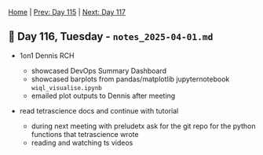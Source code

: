 [Home](../../main.md) | [Prev: Day 115](../03/notes_2025-03-31.md) | [Next: Day 117](./notes_2025-04-02.md)

## 📝 Day 116, Tuesday - `notes_2025-04-01.md`

- 1on1 Dennis RCH
    * showcased DevOps Summary Dashboard
    * showcased barplots from pandas/matplotlib jupyternotebook `wiql_visualise.ipynb`
    * emailed plot outputs to Dennis after meeting

- read tetrascience docs and continue with tutorial
    * during next meeting with preludetx ask for the git repo for the python functions that tetrascience wrote
    * reading and watching ts videos
